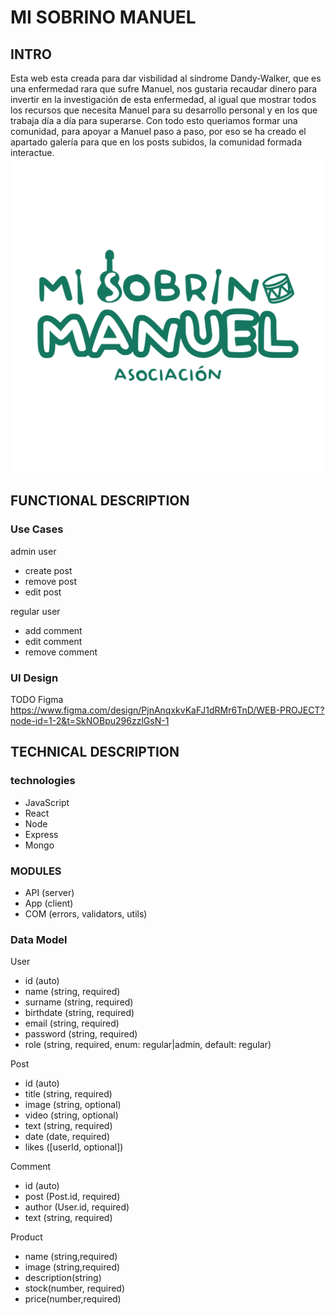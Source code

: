 # MI SOBRINO MANUEL

## INTRO

Esta web esta creada para dar visbilidad al síndrome Dandy-Walker, que es una enfermedad rara que sufre Manuel, nos gustaria recaudar dinero para invertir en la investigación de esta enfermedad, al igual que mostrar todos los recursos que necesita Manuel para su desarrollo personal y en los que trabaja día a día para superarse. Con todo esto queriamos formar una comunidad, para apoyar a Manuel paso a paso, por eso se ha creado el apartado galería para que en los posts subidos, la comunidad formada interactue.
![](./Logotipo%20MSM_verde.png)

## FUNCTIONAL DESCRIPTION

### Use Cases

admin user
- create post
- remove post
- edit post

regular user
- add comment
- edit comment
- remove comment

### UI Design

TODO Figma
https://www.figma.com/design/PjnAnqxkvKaFJ1dRMr6TnD/WEB-PROJECT?node-id=1-2&t=SkNOBpu296zzlGsN-1

## TECHNICAL DESCRIPTION

### technologies
- JavaScript
- React
- Node
- Express
- Mongo

### MODULES

- API (server)
- App (client)
- COM (errors, validators, utils)

### Data Model

User
- id (auto)
- name (string, required)
- surname (string, required)
- birthdate (string, required)
- email (string, required)
- password (string, required)
- role (string, required, enum: regular|admin, default: regular)

Post
- id (auto)
- title (string, required)
- image (string, optional)
- video (string, optional)
- text (string, required)
- date (date, required)
- likes ([userId, optional])

Comment
- id (auto)
- post (Post.id, required)
- author (User.id, required)
- text (string, required)

Product
- name (string,required)
- image (string,required)
- description(string)
- stock(number, required)
- price(number,required)

